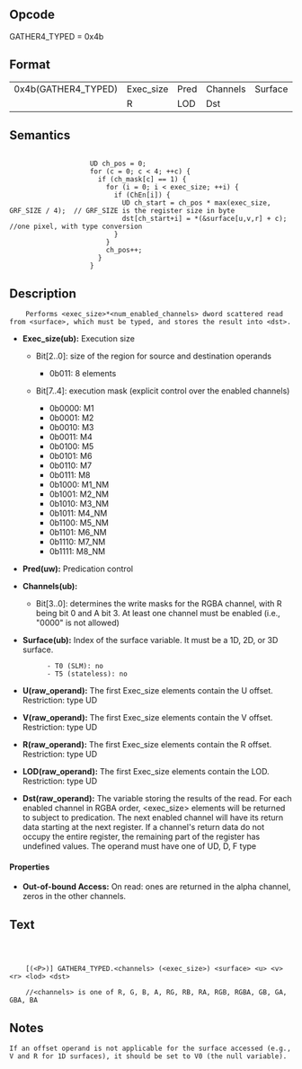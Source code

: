 <!---======================= begin_copyright_notice ============================

Copyright (C) 2020-2022 Intel Corporation

SPDX-License-Identifier: MIT

============================= end_copyright_notice ==========================-->

## Opcode

  GATHER4_TYPED = 0x4b

## Format

| | | | | | | |
| --- | --- | --- | --- | --- | --- | --- |
| 0x4b(GATHER4_TYPED) | Exec_size | Pred | Channels | Surface | U | V |
|                     | R         | LOD  | Dst      |         |   |   |


## Semantics


```

                    UD ch_pos = 0;
                    for (c = 0; c < 4; ++c) {
                      if (ch_mask[c] == 1) {
                        for (i = 0; i < exec_size; ++i) {
                          if (ChEn[i]) {
                            UD ch_start = ch_pos * max(exec_size, GRF_SIZE / 4);  // GRF_SIZE is the register size in byte
                            dst[ch_start+i] = *(&surface[u,v,r] + c); //one pixel, with type conversion
                          }
                        }
                        ch_pos++;
                      }
                    }
```

## Description





```
    Performs <exec_size>*<num_enabled_channels> dword scattered read from <surface>, which must be typed, and stores the result into <dst>.
```


- **Exec_size(ub):** Execution size

  - Bit[2..0]: size of the region for source and destination operands

    - 0b011:  8 elements
  - Bit[7..4]: execution mask (explicit control over the enabled channels)

    - 0b0000:  M1
    - 0b0001:  M2
    - 0b0010:  M3
    - 0b0011:  M4
    - 0b0100:  M5
    - 0b0101:  M6
    - 0b0110:  M7
    - 0b0111:  M8
    - 0b1000:  M1_NM
    - 0b1001:  M2_NM
    - 0b1010:  M3_NM
    - 0b1011:  M4_NM
    - 0b1100:  M5_NM
    - 0b1101:  M6_NM
    - 0b1110:  M7_NM
    - 0b1111:  M8_NM

- **Pred(uw):** Predication control


- **Channels(ub):**

  - Bit[3..0]: determines the write masks for the RGBA channel, with R being bit 0 and A bit 3. At least one channel must be enabled (i.e., "0000" is not allowed)


- **Surface(ub):** Index of the surface variable. It must be a 1D, 2D, or 3D surface.

            - T0 (SLM): no
            - T5 (stateless): no

- **U(raw_operand):** The first Exec_size elements contain the U offset. Restriction: type UD


- **V(raw_operand):** The first Exec_size elements contain the V offset. Restriction: type UD


- **R(raw_operand):** The first Exec_size elements contain the R offset. Restriction: type UD


- **LOD(raw_operand):** The first Exec_size elements contain the LOD. Restriction: type UD


- **Dst(raw_operand):** The variable storing the results of the read. For each enabled channel in RGBA order, <exec_size> elements will be returned to <dst> subject to predication. The next enabled channel will have its return data starting at the next register. If a channel's return data do not occupy the entire register, the remaining part of the register has undefined values. The operand must have one of UD, D, F type


#### Properties
- **Out-of-bound Access:** On read: ones are returned in the alpha channel, zeros in the other channels.




## Text
```



    [(<P>)] GATHER4_TYPED.<channels> (<exec_size>) <surface> <u> <v> <r> <lod> <dst>

    //<channels> is one of R, G, B, A, RG, RB, RA, RGB, RGBA, GB, GA, GBA, BA
```
## Notes





    If an offset operand is not applicable for the surface accessed (e.g., V and R for 1D surfaces), it should be set to V0 (the null variable).

